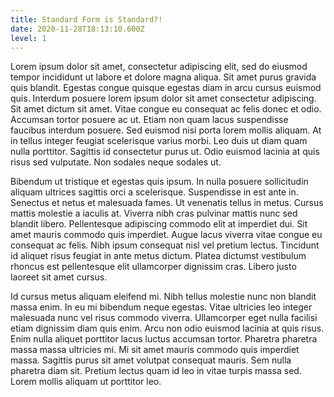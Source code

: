 ```yaml
---
title: Standard Form is Standard?!
date: 2020-11-28T18:13:10.600Z
level: 1
---
```

Lorem ipsum dolor sit amet, consectetur adipiscing elit, sed do eiusmod tempor incididunt ut labore et dolore magna aliqua. Sit amet purus gravida quis blandit. Egestas congue quisque egestas diam in arcu cursus euismod quis. Interdum posuere lorem ipsum dolor sit amet consectetur adipiscing. Sit amet dictum sit amet. Vitae congue eu consequat ac felis donec et odio. Accumsan tortor posuere ac ut. Etiam non quam lacus suspendisse faucibus interdum posuere. Sed euismod nisi porta lorem mollis aliquam. At in tellus integer feugiat scelerisque varius morbi. Leo duis ut diam quam nulla porttitor. Sagittis id consectetur purus ut. Odio euismod lacinia at quis risus sed vulputate. Non sodales neque sodales ut.

Bibendum ut tristique et egestas quis ipsum. In nulla posuere sollicitudin aliquam ultrices sagittis orci a scelerisque. Suspendisse in est ante in. Senectus et netus et malesuada fames. Ut venenatis tellus in metus. Cursus mattis molestie a iaculis at. Viverra nibh cras pulvinar mattis nunc sed blandit libero. Pellentesque adipiscing commodo elit at imperdiet dui. Sit amet mauris commodo quis imperdiet. Augue lacus viverra vitae congue eu consequat ac felis. Nibh ipsum consequat nisl vel pretium lectus. Tincidunt id aliquet risus feugiat in ante metus dictum. Platea dictumst vestibulum rhoncus est pellentesque elit ullamcorper dignissim cras. Libero justo laoreet sit amet cursus.

Id cursus metus aliquam eleifend mi. Nibh tellus molestie nunc non blandit massa enim. In eu mi bibendum neque egestas. Vitae ultricies leo integer malesuada nunc vel risus commodo viverra. Ullamcorper eget nulla facilisi etiam dignissim diam quis enim. Arcu non odio euismod lacinia at quis risus. Enim nulla aliquet porttitor lacus luctus accumsan tortor. Pharetra pharetra massa massa ultricies mi. Mi sit amet mauris commodo quis imperdiet massa. Sagittis purus sit amet volutpat consequat mauris. Sem nulla pharetra diam sit. Pretium lectus quam id leo in vitae turpis massa sed. Lorem mollis aliquam ut porttitor leo.